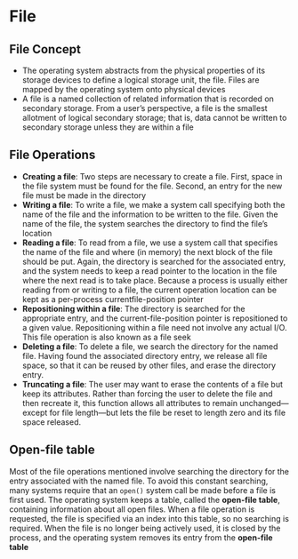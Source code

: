 # File

## File Concept

- The operating system abstracts from the physical properties of its storage devices to define a logical storage unit, the file. Files are mapped by the operating system onto physical devices
- A file is a named collection of related information that is recorded on secondary storage. From a user’s perspective, a file is the smallest allotment of logical secondary storage; that is, data cannot be written to secondary storage unless they are within a file

## File Operations

- **Creating a file**: Two steps are necessary to create a file. First, space in the file system must be found for the file. Second, an entry for the new file must be made in the directory
- **Writing a file**: To write a file, we make a system call specifying both the name of the file and the information to be written to the file. Given the name of the file, the system searches the directory to find the file’s location
- **Reading a file**:  To read from a file, we use a system call that specifies the name of the file and where (in memory) the next block of the file should be put. Again, the directory is searched for the associated entry, and the system needs to keep a read pointer to the location in the file where the next read is to take place. Because a process is usually either reading from or writing to a file, the current operation location can be kept as a per-process currentfile-position pointer
- **Repositioning within a file**: The directory is searched for the appropriate entry, and the current-file-position pointer is repositioned to a given value. Repositioning within a file need not involve any actual I/O. This file operation is also known as a file seek
- **Deleting a file**: To delete a file, we search the directory for the named file. Having found the associated directory entry, we release all file space, so that it can be reused by other files, and erase the directory entry.
- **Truncating a file**: The user may want to erase the contents of a file but keep its attributes. Rather than forcing the user to delete the file and then recreate it, this function allows all attributes to remain unchanged—except for file length—but lets the file be reset to length zero and its file space released.

## Open-file table

Most of the file operations mentioned involve searching the directory for the entry associated with the named file. To avoid this constant searching, many systems require that an `open()` system call be made before a file is first used. The operating system keeps a table, called the **open-file table**, containing information about all open files. When a file operation is requested, the file is specified via an index into this table, so no searching is required. When the file is no longer being actively used, it is closed by the process, and the operating system removes its entry from the **open-file table**
